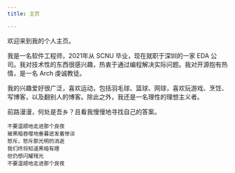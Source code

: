 ```yaml
---
title: 主页

---
```


欢迎来到我的个人主页。

我是一名软件工程师，2021年从 SCNU 毕业，现在就职于深圳的一家 EDA 公司。我对技术性的东西很感兴趣，热衷于通过编程解决实际问题。我对开源抱有热情，是一名 Arch 虔诚教徒。

我的兴趣爱好很广泛，喜欢运动，包括羽毛球、篮球、网球，喜欢玩游戏、烹饪、写博客，以及翻别人的博客。除此之外，我还是一名理性的理想主义者。

前路漫漫，何处是吾乡？且看我慢慢地寻找自己的答案。

    不要温顺地走进那个良夜
    被黑暗吞噬地垂暮迸发着惨淡
    怒斥，怒斥那光明的消逝
    我们终将知道黑暗有理
    但仍想闪耀残光
    不要温顺地走进那个良夜
